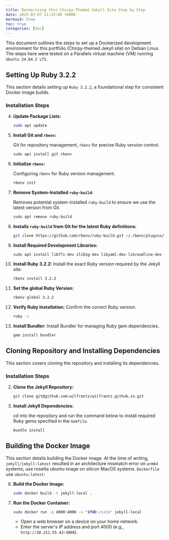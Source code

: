 ```yaml
---
title: Dockerizing this Chirpy-Themed Jekyll Site Step by Step
date: 2025-03-07 11:33:00 +0800
mermaid: true
toc: true
categories: [doc]
---
```


This document outlines the steps to set up a Dockerized development environment for this portfolio (Chirpy-themed Jekyll site) on Debian Linux. The steps here were tested on a Parallels virtual machine (VM) running `Ubuntu 24.04.2 LTS`.

## Setting Up Ruby 3.2.2

This section details setting up `Ruby 3.2.2`, a foundational step for consistent Docker image builds.

### Installation Steps

4.  **Update Package Lists:**

    ```bash
    sudo apt update
    ```

5.  **Install Git and `rbenv`:**

    Git for repository management, `rbenv` for precise Ruby version control.

    ```bash
    sudo apt install git rbenv
    ```

6.  **Initialize `rbenv`:**

    Configuring `rbenv` for Ruby version management.

    ```bash
    rbenv init
    ```

7.  **Remove System-Installed `ruby-build`:**

    Removes potential system-installed `ruby-build` to ensure we use the latest version from Git.

    ```bash
    sudo apt remove ruby-build
    ```

8.  **Installs `ruby-build` from Git for the latest Ruby definitions:**

    ```bash
    git clone https://github.com/rbenv/ruby-build.git ~/.rbenv/plugins/ruby-build
    ```


9.  **Install Required Development Libraries:**

    ```bash
    sudo apt install libffi-dev zlib1g-dev libyaml-dev libreadline-dev ruby-dev
    ```

10. **Install Ruby 3.2.2:** Install the exact Ruby version required by the Jekyll site.

    ```bash
    rbenv install 3.2.2
    ```
11. **Set the global Ruby Version:**
    ```bash
    rbenv global 3.2.2
    ```

12. **Verify Ruby Installation:** Confirm the correct Ruby version.

    ```bash
    ruby -v
    ```
1. **Install Bundler:** Install Bundler for managing Ruby gem dependencies.

    ```bash
    gem install bundler
    ```


## Cloning Repository and Installing Dependencies

This section covers cloning the repository and installing its dependencies.

### Installation Steps

2.  **Clone the Jekyll Repository:**

    ```bash
    git clone git@github.com:wilfrantz/wilfrantz.github.io.git
    ```

3.  **Install Jekyll Dependencies:**

    cd into the repository and run the command below to install required Ruby gems specified in the `Gemfile`.

    ```bash
    bundle install
    ```


## Building the Docker Image

This section details building the Docker image. At the time of writing, `jekyll/jekyll:latest` resulted in an architecture mismatch error on `arm64` systems, use rosetta ubuntu image on silicon MacOS systems. `Dockerfile` use `ubuntu:latest`:

6.  **Build the Docker Image:**

    ```bash
    sudo docker build -t jekyll-local .
    ```

7.  **Run the Docker Container:**

    ```bash
    sudo docker run -p 4000:4000 -v "$PWD:/site" jekyll-local
    ```
    * Open a web browser on a device on your home network.
    * Enter the server's IP address and port 4000 (e.g., `http://10.211.55.43:4000`).
